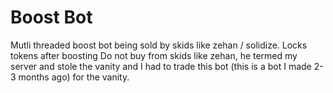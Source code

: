 # Boost Bot
Mutli threaded boost bot being sold by skids like zehan / solidize.
Locks tokens after boosting
Do not buy from skids like zehan, he termed my server and stole the vanity and I had to trade this bot (this is a bot I made 2-3 months ago) for the vanity.
